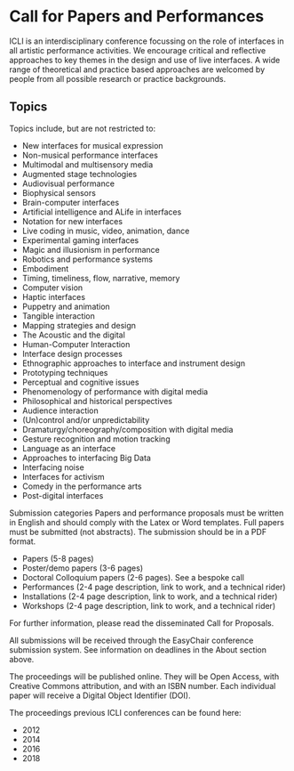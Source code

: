 # Call for Papers and Performances

ICLI is an interdisciplinary conference focussing on the role of interfaces in all artistic performance activities. 
We encourage critical and reflective approaches to key themes in the design and use of live interfaces. 
A wide range of theoretical and practice based approaches are welcomed by people from all possible research or practice backgrounds.

## Topics
Topics include, but are not restricted to:

- New interfaces for musical expression 
- Non-musical performance interfaces 
- Multimodal and multisensory media 
- Augmented stage technologies 
- Audiovisual performance 
- Biophysical sensors 
- Brain-computer interfaces 
- Artificial intelligence and ALife in interfaces 
- Notation for new interfaces 
- Live coding in music, video, animation, dance 
- Experimental gaming interfaces 
- Magic and illusionism in performance 
- Robotics and performance systems 
- Embodiment 
- Timing, timeliness, flow, narrative, memory 
- Computer vision 
- Haptic interfaces 
- Puppetry and animation 
- Tangible interaction 
- Mapping strategies and design 
- The Acoustic and the digital 
- Human-Computer Interaction 
- Interface design processes 
- Ethnographic approaches to interface and instrument design 
- Prototyping techniques 
- Perceptual and cognitive issues 
- Phenomenology of performance with digital media 
- Philosophical and historical perspectives 
- Audience interaction 
- (Un)control and/or unpredictability 
- Dramaturgy/choreography/composition with digital media 
- Gesture recognition and motion tracking 
- Language as an interface 
- Approaches to interfacing Big Data 
- Interfacing noise 
- Interfaces for activism 
- Comedy in the performance arts 
- Post-digital interfaces 

Submission categories
Papers and performance proposals must be written in English and should comply with the Latex or Word templates. Full papers must be submitted (not abstracts). The submission should be in a PDF format.

* Papers (5-8 pages) 
* Poster/demo papers (3-6 pages) 
* Doctoral Colloquium papers (2-6 pages). See a bespoke call 
* Performances (2-4 page description, link to work, and a technical rider) 
* Installations (2-4 page description, link to work, and a technical rider) 
* Workshops (2-4 page description, link to work, and a technical rider) 

For further information, please read the disseminated Call for Proposals.

All submissions will be received through the EasyChair conference submission system. See information on deadlines in the About section above.

The proceedings will be published online. They will be Open Access, with Creative Commons attribution, and with an ISBN number. Each individual paper will receive a Digital Object Identifier (DOI).

The proceedings  previous ICLI conferences can be found here:
- 2012
- 2014
- 2016
- 2018



 